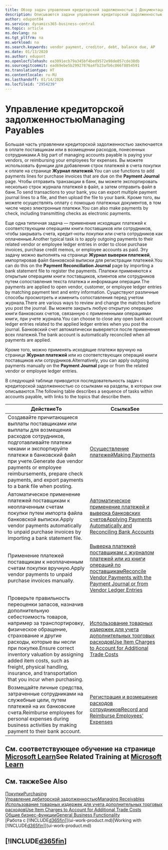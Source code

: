 ```yaml
---
title: Обзор задач управления кредиторской задолженностью | Документация Майкрософт
description: Описываются задачи управления кредиторской задолженностью, например, оплата кредиторам или применение исходящих платежей к операциями книг для закрытия счетов или кредит-нот.
author: edupont04
ms.service: dynamics365-business-central
ms.topic: article
ms.devlang: na
ms.tgt_pltfrm: na
ms.workload: na
ms.search.keywords: vendor payment, creditor, debt, balance due, AP
ms.date: 01/13/2020
ms.author: edupont
ms.openlocfilehash: ea3091ecb79a345bf4bed9572e98de057cde38db
ms.sourcegitcommit: ead69ebe5b29927876a4fb23afb6c066f8854591
ms.translationtype: HT
ms.contentlocale: ru-RU
ms.lasthandoff: 01/14/2020
ms.locfileid: "2954239"
---
```

# <a name="managing-payables"></a><span data-ttu-id="988f2-103">Управление кредиторской задолженностью</span><span class="sxs-lookup"><span data-stu-id="988f2-103">Managing Payables</span></span>

<span data-ttu-id="988f2-104">Большая часть управлении кредиторской задолженностью заключается в оплате поставщикам или в возмещении расходов, понесенных сотрудниками.</span><span class="sxs-lookup"><span data-stu-id="988f2-104">A big part of managing accounts payable is paying your vendors, or reimbursing your employees for expenses.</span></span> <span data-ttu-id="988f2-105">Вы можете использовать функции для добавления строк платежей в счета покупки к оплате на странице **Журнал платежей**.</span><span class="sxs-lookup"><span data-stu-id="988f2-105">You can use functions to add payments lines for purchase invoices that are due on the **Payment Journal** page.</span></span> <span data-ttu-id="988f2-106">Чтобы отправить транзакции в банк, вы можете экспортировать несколько строк журнала платежей в файл, а затем отправить файл в банк.</span><span class="sxs-lookup"><span data-stu-id="988f2-106">To send transactions to your bank, you can export multiple payment journal lines to a file, and then upload the file to your bank.</span></span> <span data-ttu-id="988f2-107">Кроме того, вы можете осуществлять оплату с помощью платежных документов, в том числе через электронные платежи.</span><span class="sxs-lookup"><span data-stu-id="988f2-107">You can also make payments by check, including transmitting checks as electronic payments.</span></span>

<span data-ttu-id="988f2-108">Еще одна типичная задача — применение исходящих платежей к соответствующим операциям книги поставщиков или сотрудников, чтобы закрывать счета, кредит-ноты покупки или счета сотрудников как оплаченные.</span><span class="sxs-lookup"><span data-stu-id="988f2-108">Another typical task is to apply outgoing payments to their related vendor or employee ledger entries in order to close purchase invoices, purchase credit memos, or employee accounts as paid.</span></span> <span data-ttu-id="988f2-109">Эту задачу можно выполнять на странице **Журнал выверки платежей**, импортировав файл банковской выписки для регистрации платежей.</span><span class="sxs-lookup"><span data-stu-id="988f2-109">You can do this on the **Payment Reconciliation Journal** page by importing a bank statement file to register the payments.</span></span> <span data-ttu-id="988f2-110">Платежи применяются к открытым операциям книги поставщиков, клиентов или сотрудников путем сопоставления текста платежа и информации операции.</span><span class="sxs-lookup"><span data-stu-id="988f2-110">The payments are applied to open vendor, customer, or employee ledger entries by matching payment text and entry information.</span></span> <span data-ttu-id="988f2-111">Существуют различные способы просмотреть и изменить сопоставления перед учетом журнала.</span><span class="sxs-lookup"><span data-stu-id="988f2-111">There are various ways to review and change the matches before you post the journal.</span></span> <span data-ttu-id="988f2-112">Вы можете закрыть любую открытую операцию книги банковских счетов, связанную с примененными операциями книги, при учете журнала.</span><span class="sxs-lookup"><span data-stu-id="988f2-112">You can choose to close any open bank account ledger entries related to the applied ledger entries when you post the journal.</span></span> <span data-ttu-id="988f2-113">Банковский счет автоматически выверяется после применения всех платежей.</span><span class="sxs-lookup"><span data-stu-id="988f2-113">The bank account is automatically reconciled when all payments are applied.</span></span>

<span data-ttu-id="988f2-114">Кроме того, можно применять исходящие платежи вручную на странице **Журнал платежей** или из соответствующих операций книги поставщиков или сотрудников.</span><span class="sxs-lookup"><span data-stu-id="988f2-114">Alternatively, you can apply outgoing payments manually on the **Payment Journal** page or from the related vendor or employee ledger entries.</span></span>

<span data-ttu-id="988f2-115">В следующей таблице приводится последовательность задач с кредиторской задолженностью со ссылками на разделы, в которых они описываются.</span><span class="sxs-lookup"><span data-stu-id="988f2-115">The following table describes a sequence of tasks within accounts payable, with links to the topics that describe them.</span></span>

| <span data-ttu-id="988f2-116">Действие</span><span class="sxs-lookup"><span data-stu-id="988f2-116">To</span></span> | <span data-ttu-id="988f2-117">Ссылка</span><span class="sxs-lookup"><span data-stu-id="988f2-117">See</span></span> |
| --- | --- |
| <span data-ttu-id="988f2-118">Создавайте причитающиеся выплаты поставщиками или выплаты для возмещения расходов сотрудников, подготавливайте платежи чеками и экспортируйте платежи в банковский файл при учете.</span><span class="sxs-lookup"><span data-stu-id="988f2-118">Generate due vendor payments or employee reimbursements, prepare check payments, and export payments to a bank file when posting.</span></span> |[<span data-ttu-id="988f2-119">Осуществление платежей</span><span class="sxs-lookup"><span data-stu-id="988f2-119">Making Payments</span></span>](payables-make-payments.md) |
| <span data-ttu-id="988f2-120">Автоматическое применение платежей поставщикам к неоплаченным счетам покупки путем импорта файла банковской выписки.</span><span class="sxs-lookup"><span data-stu-id="988f2-120">Apply vendor payments automatically to unpaid purchase invoices by importing a bank statement file.</span></span> |[<span data-ttu-id="988f2-121">Автоматическое применение платежей и выверка банковских счетов</span><span class="sxs-lookup"><span data-stu-id="988f2-121">Applying Payments Automatically and Reconciling Bank Accounts</span></span>](receivables-apply-payments-auto-reconcile-bank-accounts.md) |
| <span data-ttu-id="988f2-122">Применение платежей поставщикам к неоплаченным счетам покупки вручную.</span><span class="sxs-lookup"><span data-stu-id="988f2-122">Apply vendor payments to unpaid purchase invoices manually.</span></span> |[<span data-ttu-id="988f2-123">Выверка платежей поставщикам с журналом платежей или из книги операций по поставщикам</span><span class="sxs-lookup"><span data-stu-id="988f2-123">Reconcile Vendor Payments with the Payment Journal or from Vendor Ledger Entries</span></span>](payables-how-apply-purchase-transactions-manually.md) |
|<span data-ttu-id="988f2-124">Проверьте правильность переоценки запасов, назначив дополнительную себестоимость товаров, например за транспортировку, физическое обращение, страхование и другие расходы, которые вы несли при покупке.</span><span class="sxs-lookup"><span data-stu-id="988f2-124">Ensure correct inventory valuation by assigning added item costs, such as freight, physical handling, insurance, and transportation that you incur when purchasing.</span></span>|[<span data-ttu-id="988f2-125">Использование товарных издержек для учета дополнительных торговых расходов</span><span class="sxs-lookup"><span data-stu-id="988f2-125">Use Item Charges to Account for Additional Trade Costs</span></span>](payables-how-assign-item-charges.md)|
|<span data-ttu-id="988f2-126">Возмещайте личные средства, затраченные сотрудниками на служебные цели, путем платежей на их банковские счета.</span><span class="sxs-lookup"><span data-stu-id="988f2-126">Reimburse employees for personal expenses during business activities by making payment to their bank account.</span></span>|[<span data-ttu-id="988f2-127">Регистрация и возмещение расходов сотрудников</span><span class="sxs-lookup"><span data-stu-id="988f2-127">Record and Reimburse Employees' Expenses</span></span>](finance-how-record-reimburse-employee-expenses.md)|

## <a name="see-related-training-at-microsoft-learnlearnpathsprocess-customer-vendor-payments-dynamics-365-business-central"></a><span data-ttu-id="988f2-128">См. соответствующее обучение на странице [Microsoft Learn](/learn/paths/process-customer-vendor-payments-dynamics-365-business-central/)</span><span class="sxs-lookup"><span data-stu-id="988f2-128">See Related Training at [Microsoft Learn](/learn/paths/process-customer-vendor-payments-dynamics-365-business-central/)</span></span>

## <a name="see-also"></a><span data-ttu-id="988f2-129">См. также</span><span class="sxs-lookup"><span data-stu-id="988f2-129">See Also</span></span>
[<span data-ttu-id="988f2-130">Покупки</span><span class="sxs-lookup"><span data-stu-id="988f2-130">Purchasing</span></span>](purchasing-manage-purchasing.md)  
[<span data-ttu-id="988f2-131">Управление дебиторской задолженностью</span><span class="sxs-lookup"><span data-stu-id="988f2-131">Managing Receivables</span></span>](receivables-manage-receivables.md)  
[<span data-ttu-id="988f2-132">Использование товарных издержек для учета дополнительных торговых расходов</span><span class="sxs-lookup"><span data-stu-id="988f2-132">Use Item Charges to Account for Additional Trade Costs</span></span>](payables-how-assign-item-charges.md)  
[<span data-ttu-id="988f2-133">Общие бизнес-функции</span><span class="sxs-lookup"><span data-stu-id="988f2-133">General Business Functionality</span></span>](ui-across-business-areas.md)  
<span data-ttu-id="988f2-134">[Работа с [!INCLUDE[d365fin](includes/d365fin_md.md)]](ui-work-product.md)</span><span class="sxs-lookup"><span data-stu-id="988f2-134">[Working with [!INCLUDE[d365fin](includes/d365fin_md.md)]](ui-work-product.md)</span></span>

## [!INCLUDE[d365fin](includes/free_trial_md.md)]  
